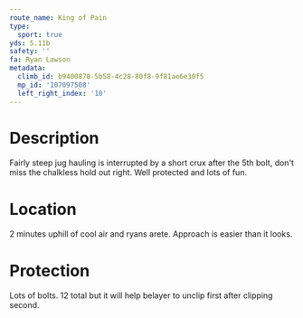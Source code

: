 ```yaml
---
route_name: King of Pain
type:
  sport: true
yds: 5.11b
safety: ''
fa: Ryan Lawson
metadata:
  climb_id: b9400870-5b58-4c28-80f8-9f81ae6e30f5
  mp_id: '107097508'
  left_right_index: '10'
---
```

# Description
Fairly steep jug hauling is interrupted by a short crux after the 5th bolt, don't miss the chalkless hold out right. Well protected and lots of fun.

# Location
2 minutes uphill of cool air and ryans arete. Approach is easier than it looks.

# Protection
Lots of bolts. 12 total but it will help belayer to unclip first after clipping second.
